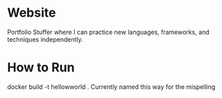 # Website
Portfolio Stuffer where I can practice new languages, frameworks, and techniques independently. 

# How to Run
 docker build -t hellowworld .
 Currently named this way for the mispelling
